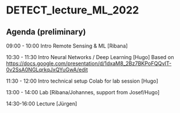 # DETECT_lecture_ML_2022

## Agenda (preliminary)

09:00 - 10:00 Intro Remote Sensing & ML [Ribana]

10:30 - 11:30 Intro Neural Networks / Deep Learning [Hugo] Based on https://docs.google.com/presentation/d/1dxaM8_2Bz7BKPoFQQvIT-0v2SsA0NGLqrkqJxQYuGwA/edit 

11:30 - 12:00 Intro technical setup Colab for lab session [Hugo]

13:00 - 14:00 Lab [Ribana/Johannes, support from Josef/Hugo]

14:30-16:00 Lecture [Jürgen]
